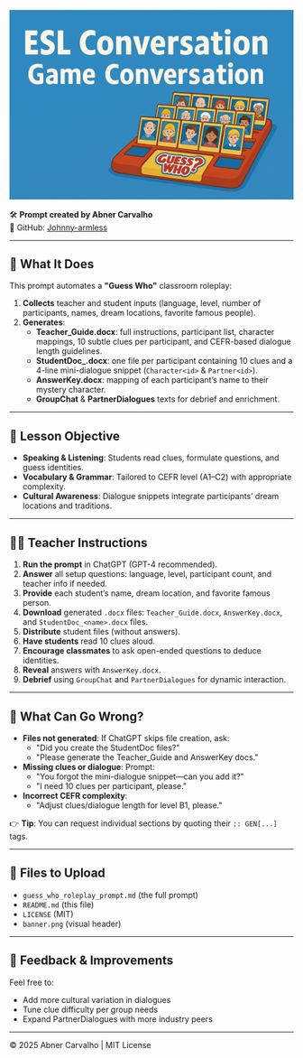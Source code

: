 ![Guess Who Banner](banner.png)

🛠️ **Prompt created by Abner Carvalho**  
📁 GitHub: [Johnny-armless](https://github.com/Johnny-armless)

---

## 📖 What It Does

This prompt automates a **"Guess Who"** classroom roleplay:

1. **Collects** teacher and student inputs (language, level, number of participants, names, dream locations, favorite famous people).
2. **Generates**:
   - **Teacher_Guide.docx**: full instructions, participant list, character mappings, 10 subtle clues per participant, and CEFR-based dialogue length guidelines.
   - **StudentDoc_<name>.docx**: one file per participant containing 10 clues and a 4-line mini-dialogue snippet (`Character<id>` & `Partner<id>`).
   - **AnswerKey.docx**: mapping of each participant’s name to their mystery character.
   - **GroupChat** & **PartnerDialogues** texts for debrief and enrichment.

---

## 🎯 Lesson Objective

- **Speaking & Listening**: Students read clues, formulate questions, and guess identities.
- **Vocabulary & Grammar**: Tailored to CEFR level (A1–C2) with appropriate complexity.
- **Cultural Awareness**: Dialogue snippets integrate participants’ dream locations and traditions.

---

## 👩‍🏫 Teacher Instructions

1. **Run the prompt** in ChatGPT (GPT-4 recommended).  
2. **Answer** all setup questions: language, level, participant count, and teacher info if needed.  
3. **Provide** each student’s name, dream location, and favorite famous person.  
4. **Download** generated `.docx` files: `Teacher_Guide.docx`, `AnswerKey.docx`, and `StudentDoc_<name>.docx` files.  
5. **Distribute** student files (without answers).  
6. **Have students** read 10 clues aloud.  
7. **Encourage classmates** to ask open-ended questions to deduce identities.  
8. **Reveal** answers with `AnswerKey.docx`.  
9. **Debrief** using `GroupChat` and `PartnerDialogues` for dynamic interaction.

---

## 🚧 What Can Go Wrong?

- **Files not generated**: If ChatGPT skips file creation, ask:
  - "Did you create the StudentDoc files?"
  - "Please generate the Teacher_Guide and AnswerKey docs."
- **Missing clues or dialogue**: Prompt:
  - "You forgot the mini-dialogue snippet—can you add it?"
  - "I need 10 clues per participant, please."
- **Incorrect CEFR complexity**:
  - "Adjust clues/dialogue length for level B1, please."

👉 **Tip**: You can request individual sections by quoting their `:: GEN[...]` tags.

---

## 📂 Files to Upload

- `guess_who_roleplay_prompt.md` (the full prompt)  
- `README.md` (this file)  
- `LICENSE` (MIT)  
- `banner.png` (visual header)  

---

## 🤝 Feedback & Improvements

Feel free to:
- Add more cultural variation in dialogues
- Tune clue difficulty per group needs
- Expand PartnerDialogues with more industry peers

---

© 2025 Abner Carvalho | MIT License